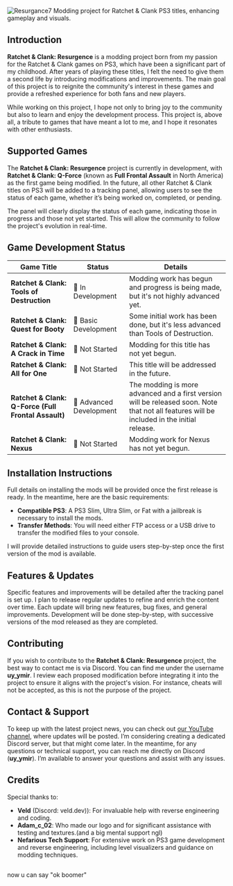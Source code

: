 ![Resurgance7](https://github.com/user-attachments/assets/8a865af0-ee1a-438f-b15c-892528a51be8)
Modding project for Ratchet &amp; Clank PS3 titles, enhancing gameplay and visuals.


## Introduction

**Ratchet & Clank: Resurgence** is a modding project born from my passion for the Ratchet & Clank games on PS3, which have been a significant part of my childhood. After years of playing these titles, I felt the need to give them a second life by introducing modifications and improvements.
 The main goal of this project is to reignite the community's interest in these games and provide a refreshed experience for both fans and new players.

While working on this project, I hope not only to bring joy to the community but also to learn and enjoy the development process. This project is, above all, a tribute to games that have meant a lot to me, and I hope it resonates with other enthusiasts.

## Supported Games

The **Ratchet & Clank: Resurgence** project is currently in development, with **Ratchet & Clank: Q-Force** (known as **Full Frontal Assault** in North America) as the first game being modified. In the future, all other Ratchet & Clank titles on PS3 will be added to a tracking panel, allowing users to see the status of each game, whether it’s being worked on, completed, or pending.

The panel will clearly display the status of each game, indicating those in progress and those not yet started. This will allow the community to follow the project's evolution in real-time.

## Game Development Status

| **Game Title**                                 | **Status**               | **Details**                                                                 |
|-----------------------------------------------|--------------------------|-----------------------------------------------------------------------------|
| **Ratchet & Clank: Tools of Destruction**    | 🚧 In Development         | Modding work has begun and progress is being made, but it's not highly advanced yet. |
| **Ratchet & Clank: Quest for Booty**          | 🔨 Basic Development     | Some initial work has been done, but it's less advanced than Tools of Destruction. |
| **Ratchet & Clank: A Crack in Time**          | 🛑 Not Started           | Modding for this title has not yet begun.                                   |
| **Ratchet & Clank: All for One**              | 🛑 Not Started           | This title will be addressed in the future.                                 |
| **Ratchet & Clank: Q-Force (Full Frontal Assault)** | 🚀 Advanced Development  | The modding is more advanced and a first version will be released soon. Note that not all features will be included in the initial release. |
| **Ratchet & Clank: Nexus**                    | 🛑 Not Started           | Modding work for Nexus has not yet begun.                                   |


## Installation Instructions

Full details on installing the mods will be provided once the first release is ready. In the meantime, here are the basic requirements:

- **Compatible PS3**: A PS3 Slim, Ultra Slim, or Fat with a jailbreak is necessary to install the mods.
- **Transfer Methods**: You will need either FTP access or a USB drive to transfer the modified files to your console.

I will provide detailed instructions to guide users step-by-step once the first version of the mod is available.

## Features & Updates

Specific features and improvements will be detailed after the tracking panel is set up. I plan to release regular updates to refine and enrich the content over time. Each update will bring new features, bug fixes, and general improvements. Development will be done step-by-step, with successive versions of the mod released as they are completed.

## Contributing

If you wish to contribute to the **Ratchet & Clank: Resurgence** project, the best way to contact me is via Discord. You can find me under the username **uy_ymir**. I review each proposed modification before integrating it into the project to ensure it aligns with the project's vision. For instance, cheats will not be accepted, as this is not the purpose of the project.


## Contact & Support

To keep up with the latest project news, you can check out [our YouTube channel](https://www.youtube.com/@RatchetClankResurgenceProj-e9p/featured), where updates will be posted. I’m considering creating a dedicated Discord server, but that might come later. In the meantime, for any questions or technical support, you can reach me directly on Discord (**uy_ymir**). I’m available to answer your questions and assist with any issues.


## Credits

Special thanks to:

- **Veld** (Discord: veld.dev)): For invaluable help with reverse engineering and coding.
- **Adam_c_02**: Who made our logo and for significant assistance with testing and textures.(and a big mental support ngl) 
- **Nefarious Tech Support**: For extensive work on PS3 game development and reverse engineering, including level visualizers and guidance on modding techniques.


##
now u can say "ok boomer" 
